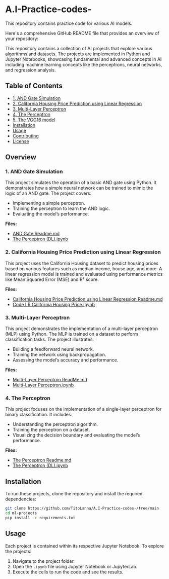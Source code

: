 # A.I-Practice-codes-

This repository contains practice code for various AI models.

Here's a comprehensive GitHub README file that provides an overview of your repository:



This repository contains a collection of AI projects that explore various algorithms and datasets. The projects are implemented in Python and Jupyter Notebooks, showcasing fundamental and advanced concepts in AI including machine learning concepts like the perceptrons, neural networks, and regression analysis.

## Table of Contents


  - [1. AND Gate Simulation](#1-and-gate-simulation)
  - [2. California Housing Price Prediction using Linear Regression](#2-california-housing-price-prediction-using-linear-regression)
  - [3. Multi-Layer Perceptron](#3-multi-layer-perceptron)
  - [4. The Perceptron](#4-the-perceptron)
  - [5. The VGG16 model ](#5-the-VGG16_model_1)
- [Installation](#installation)
- [Usage](#usage)
- [Contributing](#contributing)
- [License](#license)

##  Overview

### 1. AND Gate Simulation

This project simulates the operation of a basic AND gate using Python. It demonstrates how a simple neural network can be trained to mimic the logic of an AND gate. The project covers:

- Implementing a simple perceptron.
- Training the perceptron to learn the AND logic.
- Evaluating the model’s performance.

**Files:**
- [AND Gate Readme.md](./AND%20Gate%20Readme.md)
- [The Perceptron (DL).ipynb](./The%20Perceptron%20(DL).ipynb)

### 2. California Housing Price Prediction using Linear Regression

This project uses the California Housing dataset to predict housing prices based on various features such as median income, house age, and more. A linear regression model is trained and evaluated using performance metrics like Mean Squared Error (MSE) and R² score.

**Files:**
- [California Housing Price Prediction using Linear Regression Readme.md](./California%20Housing%20Price%20Prediction%20using%20Linear%20Regression%20Readme.md)
- [Code LR California Housing Price.ipynb](./Code%20LR%20California%20Housing%20Price.ipynb)

### 3. Multi-Layer Perceptron

This project demonstrates the implementation of a multi-layer perceptron (MLP) using Python. The MLP is trained on a dataset to perform classification tasks. The project illustrates:

- Building a feedforward neural network.
- Training the network using backpropagation.
- Assessing the model’s accuracy and performance.

**Files:**
- [Multi-Layer Perceptron ReadMe.md](./Multi-Layer%20Perceptron%20ReadMe.md)
- [Multi-Layer Perceptron.ipynb](./Multi-Layer%20Perceptron.ipynb)

### 4. The Perceptron

This project focuses on the implementation of a single-layer perceptron for binary classification. It includes:

- Understanding the perceptron algorithm.
- Training the perceptron on a dataset.
- Visualizing the decision boundary and evaluating the model’s performance.

**Files:**
- [The Perceptron Readme.md](./The%20Perceptron%20Readme.md)
- [The Perceptron (DL).ipynb](./The%20Perceptron%20(DL).ipynb)

## Installation

To run these projects, clone the repository and install the required dependencies:

```bash
git clone https://github.com/TitoLanna/A.I-Practice-codes-/tree/main
cd ml-projects
pip install -r requirements.txt
```

## Usage

Each project is contained within its respective Jupyter Notebook. To explore the projects:

1. Navigate to the project folder.
2. Open the `.ipynb` file using Jupyter Notebook or JupyterLab.
3. Execute the cells to run the code and see the results.



